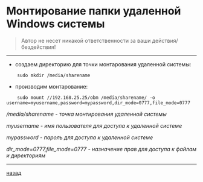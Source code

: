 # Монтирование папки удаленной Windows системы

> Автор не несет никакой ответственности за ваши действия/бездействия!

---------------------------------------
* создаем директорию для точки монтарования удаленной системы:
```
	sudo mkdir /media/sharename
```
* производим монтарование:
```
	sudo mount //192.168.25.25/obm /media/sharename/ -o username=myusername,password=mypassword,dir_mode=0777,file_mode=0777
```
*/media/sharename - точка монтирования удаленной системы*

*myusername - имя пользователя для доступа к удаленной системе*

*mypassword - пароль для доступа к удаленной системе*

*dir_mode=0777,file_mode=0777 - назначение прав для доступа к файлам и директориям*

--------------------------
[назад](../README.md)

